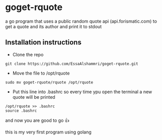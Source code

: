 # goget-rquote
a go program that uses a public random quote api (api.forismatic.com) to get a quote and its author and print it to stdout 

## Installation instructions
* Clone the repo
```
git clone https://github.com/EssaAlshammri/goget-rquote.git
```

* Move the file to /opt/rquote
```
sudo mv goget-rquote/rquote /opt/rquote
```

* Put this line into .bashrc so every time ypu open the terminal a new quote will be printed
```
/opt/rquote >> .bashrc
source .bashrc
```

and now you are good to go :+1:

this is my very first program using golang


